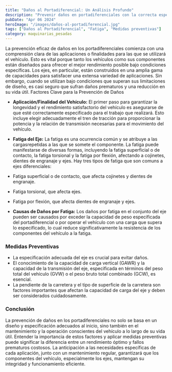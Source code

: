```yaml
---
title: "Daños al Portadiferencial: Un Análisis Profundo"
description: "Prevenir daños en portadiferenciales con la correcta especificación del vehículo y conocimiento de su capacidad"
pubDate: "Apr 06 2024"
heroImage: "/images/daños-al-portadiferencial.jpg"
tags: ["Daños al Portadiferencial", "Fatiga", "Medidas preventivas"]
category: maquinarias_pesadas
---
```


La prevención eficaz de daños en los portadiferenciales comienza con una comprensión clara de las aplicaciones o finalidades para las que se utilizará el vehículo. Esto es vital porque tanto los vehículos como sus componentes están diseñados para ofrecer el mejor rendimiento posible bajo condiciones específicas. Los ejes, en particular, están construidos en una amplia gama de capacidades para satisfacer una extensa variedad de aplicaciones. Sin embargo, cuando se utilizan bajo condiciones que superan sus limitaciones de diseño, es casi seguro que sufran daños prematuros y una reducción en su vida útil​​.
Factores Clave para la Prevención de Daños

- **Aplicación/Finalidad del Vehículo:** El primer paso para garantizar la longevidad y el rendimiento satisfactorio del vehículo es asegurarse de que esté correctamente especificado para el trabajo que realizará. Esto incluye elegir adecuadamente el tren de tracción para proporcionar la potencia y la relación de transmisión necesarias para el movimiento del vehículo​​.

- **Fatiga del Eje:** La fatiga es una ocurrencia común y se atribuye a las cargasrepetidas a las que se somete el componente. La fatiga puede manifestarse de diversas formas, incluyendo la fatiga superficial o de contacto, la fatiga torsional y la fatiga por flexión, afectando a cojinetes, dientes de engranaje y ejes​​.
  Hay tres tipos de fatiga que son comuns a ejes diferenciales:
- Fatiga superficial o de contacto, que afecta
  cojinetes y dientes de engranaje.
- Fatiga torsional, que afecta ejes.
- Fatiga por flexión, que afecta dientes de
  engranaje y ejes.

- **Causas de Daños por Fatiga:** Los daños por fatiga en el conjunto del eje pueden ser causados por exceder la capacidad de peso especificada del portadiferencial o por operar el vehículo con una carga que supera lo especificado, lo cual reduce significativamente la resistencia de los componentes del vehículo a la fatiga​​.

### Medidas Preventivas

- La especificación adecuada del eje es crucial para evitar daños.
- El conocimiento de la capacidad de carga vertical (GAWR) y la capacidad de la transmisión del eje, especificada en términos del peso total del vehículo (GVW) o el peso bruto total combinado (GCW), es esencial.
- La pendiente de la carretera y el tipo de superficie de la carretera son factores importantes que afectan la capacidad de carga del eje y deben ser considerados cuidadosamente​​.

### Conclusión

La prevención de daños en los portadiferenciales no solo se basa en un diseño y especificación adecuados al inicio, sino también en el mantenimiento y la operación conscientes del vehículo a lo largo de su vida útil. Entender la importancia de estos factores y aplicar medidas preventivas puede significar la diferencia entre un rendimiento óptimo y fallos prematuros costosos. La anticipación a las necesidades específicas de cada aplicación, junto con un mantenimiento regular, garantizará que los componentes del vehículo, especialmente los ejes, mantengan su integridad y funcionamiento eficiente.
